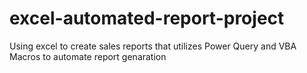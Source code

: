 # excel-automated-report-project
Using excel to create sales reports that utilizes Power Query and VBA Macros to automate report genaration
